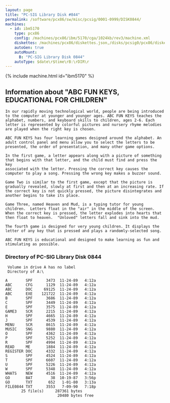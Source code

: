 ```yaml
---
layout: page
title: "PC-SIG Library Disk #844"
permalink: /software/pcx86/sw/misc/pcsig/0001-0999/DISK0844/
machines:
  - id: ibm5170
    type: pcx86
    config: /machines/pcx86/ibm/5170/cga/1024kb/rev3/machine.xml
    diskettes: /machines/pcx86/diskettes.json,/disks/pcsig0/pcx86/diskettes.json
    autoGen: true
    autoMount:
      B: "PC-SIG Library Disk 0844"
    autoType: $date\r$time\rB:\rDIR\r
---
```


{% include machine.html id="ibm5170" %}

## Information about "ABC FUN KEYS, EDUCATIONAL FOR CHILDREN"

    In our rapidly moving technological world, people are being introduced
    to the computer at younger and younger ages. ABC FUN KEYS teaches the
    alphabet, numbers, and keyboard skills to children, ages 2-6. Each
    letter is represented by colorful pictures and nursery rhyme melodies
    are played when the right key is chosen.
    
    ABC FUN KEYS has four learning games designed around the alphabet. An
    adult control panel and menu allow you to select the letters to be
    presented, the order of presentation, and many other game options.
    
    In the first game, a letter appears along with a picture of something
    that begins with that letter, and the child must find and press the key
    associated with the letter. Pressing the correct key causes the
    computer to play a song. Pressing the wrong key makes a buzzer sound.
    
    Game Two is similar to the first game, except that the picture is
    gradually revealed, slowly at first and then at an increasing rate. If
    the correct key is not quickly pressed, the picture disintegrates and
    another begins to take its place.
    
    Game Three, named Heaven and Mud, is a typing tutor for young
    children.  Letters float in the "air" in the middle of the screen.
    When the correct key is pressed, the letter explodes into hearts that
    then float to heaven.  "Unloved" letters fall and sink into the mud.
    
    The fourth game is designed for very young children. It displays the
    letter of any key that is pressed and plays a randomly-selected song.
    
    ABC FUN KEYS is educational and designed to make learning as fun and
    stimulating as possible.

### Directory of PC-SIG Library Disk 0844

     Volume in drive A has no label
     Directory of A:\

    A        SPF      3473  11-24-89   4:12a
    ABC      CFG      1129  11-24-89   4:12a
    ABC      DOC     69125  11-24-89   4:12a
    ABC      EXE    121722  11-24-89   4:12a
    B        SPF      3686  11-24-89   4:12a
    C        SPF      3449  11-24-89   4:12a
    E        SPF      3575  11-24-89   4:12a
    GAME3    SCR      2215  11-24-89   4:12a
    H        SPF      4665  11-24-89   4:12a
    J        SPF      4539  11-24-89   4:12a
    MENU     SCR      8615  11-24-89   4:12a
    MUSIC    SNG      9880  11-24-89   4:12a
    O        SPF      4362  11-24-89   4:12a
    P        SPF      5252  11-24-89   4:12a
    R        SPF      4994  11-24-89   4:12a
    READ     ME       1884  11-24-89   4:12a
    REGISTER DOC      4332  11-24-89   4:12a
    S        SPF      4524  11-24-89   4:12a
    T        SPF      6607  11-24-89   4:12a
    U        SPF      5226  11-24-89   4:12a
    W        SPF      5348  11-24-89   4:12a
    WHATS    NEW      4516  11-24-89   4:12a
    GO       BAT        38  10-19-87   3:56p
    GO       TXT       652   1-01-80   3:13a
    FILE0844 TXT      3553   7-09-90   7:18p
           25 file(s)     287361 bytes
                           20480 bytes free
